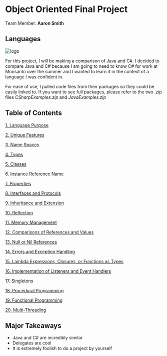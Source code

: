 # Object Oriented Final Project

Team Member: **Aaron Smith**

Languages
--- 

![logo](https://snag.gy/E4ZyCe.jpg)

For this project, I will be making a comparison of Java and C#. I decided to compare Java and C# because I am going to need to know C# for work at Monsanto over the summer and I wanted to learn it in the context of a language I was confident in.

For ease of use, I pulled code files from their packages so they could be easily linked to. If you want to see full packages, please refer to the two .zip files *CSharpExamples.zip* and *JavaExamples.zip*

Table of Contents
--- 

[1. Language Purpose](1LanguagePurpose.md)

[2. Unique Features](2UniqueFeatures.md)

[3. Name Spaces](3NameSpaces.md)

[4. Types](4Types.md)

[5. Classes](5Classes.md)

[6. Instance Reference Name](6InstanceReferenceName.md)

[7. Properties](7Properties.md)

[8. Interfaces and Protocols](8InterfacesAndProtocols.md)

[9. Inheritance and Extension](9InheritanceAndExtension.md)

[10. Reflection](10Reflection.md)

[11. Memory Management](11MemoryManagement.md)

[12. Comparisons of References and Values](12ComparisonsOfReferencesAndValues.md)

[13. Null or Nil References](13NullOrNilReferences.md)

[14. Errors and Exception Handling](14ErrorsAndExceptionHandling.md)

[15. Lambda Expressions, Closures, or Functions as Types](15LambdaExpressions.md)

[16. Implementation of Listeners and Event Handlers](16ImplementationOfListenersAndEventHandlers.md)

[17. Singletons](17Singleton.md)

[18. Procedural Programming](18ProceduralProgramming.md)

[19. Functional Programming](19FunctionalProgramming.md)

[20. Multi-Threading](20Multithreading.md)

Major Takeaways
---
* Java and C# are incredibly similar
* Delegates are cool
* It is extremely foolish to do a project by yourself
